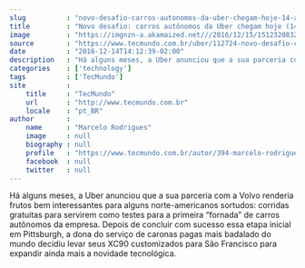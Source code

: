 ```yaml
---
slug          : "novo-desafio-carros-autonomos-da-uber-chegam-hoje-14-a-sao-francisco"
title         : "Novo desafio: carros autônomos da Uber chegam hoje (14) a São Francisco"
image         : "https://imgnzn-a.akamaized.net///2016/12/15/15123208323079-t1200x480.jpg"
source        : "https://www.tecmundo.com.br/uber/112724-novo-desafio-carros-autonomos-uber-chegam-14-francisco.htm"
date          : "2016-12-14T14:12:39-02:00"
description   : "Há alguns meses, a Uber anunciou que a sua parceria com a Volvo renderia frutos bem interessantes para alguns norte-americanos sortudos: corridas gratuitas para servirem como testes para a primeira “fornada” de carros autônomos da empresa. Depois de concluir com sucesso essa etapa inicial em Pittsburgh, a dona do serviço de caronas pagas mais badalado do mundo decidiu levar seus XC90 customizados para São Francisco para expandir ainda mais a novidade tecnológica."
categories    : ['technology']
tags          : ['TecMundo']
site          :
    title     : "TecMundo"
    url       : "http://www.tecmundo.com.br"
    locale    : "pt_BR"
author        :
    name      : "Marcelo Rodrigues"
    image     : null
    biography : null
    profile   : "https://www.tecmundo.com.br/autor/394-marcelo-rodrigues/"
    facebook  : null
    twitter   : null
---
```


Há alguns meses, a Uber anunciou que a sua parceria com a Volvo renderia frutos bem interessantes para alguns norte-americanos sortudos: corridas gratuitas para servirem como testes para a primeira “fornada” de carros autônomos da empresa. Depois de concluir com sucesso essa etapa inicial em Pittsburgh, a dona do serviço de caronas pagas mais badalado do mundo decidiu levar seus XC90 customizados para São Francisco para expandir ainda mais a novidade tecnológica.
